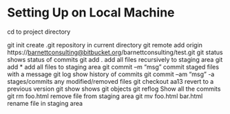 # Setting Up on Local Machine

cd to project directory

git init			create .git repository in current directory
git remote add origin https://barnettconsulting@bitbucket.org/barnettconsulting/test.git
git status		shows status of commits
git add .			add all files recursively to staging area
git add *			add all files to staging area
git commit –m “msg”	commit staged files with a message
git log			show history of commits
git commit –am “msg”	-a stages/commits any modified/removed files
git checkout aa13		revert to a previous version
git show				shows git objects
git reflog			Show all the commits
git rm foo.html		remove file from staging area
git mv foo.html bar.html	rename file in staging area
